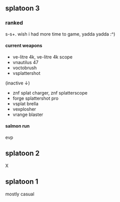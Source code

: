 ## splatoon 3
### ranked
s-s+. wish i had more time to game, yadda yadda :^)
#### current weapons
- ve-litre 4k, ve-litre 4k scope
- vnautilus 47
- voctobrush
- vsplattershot

(inactive &darr;)
- znf splat charger, znf splatterscope
- forge splattershot pro
- vsplat brella
- vexplosher
- vrange blaster

#### salmon run
evp


## splatoon 2
X


## splatoon 1
mostly casual
